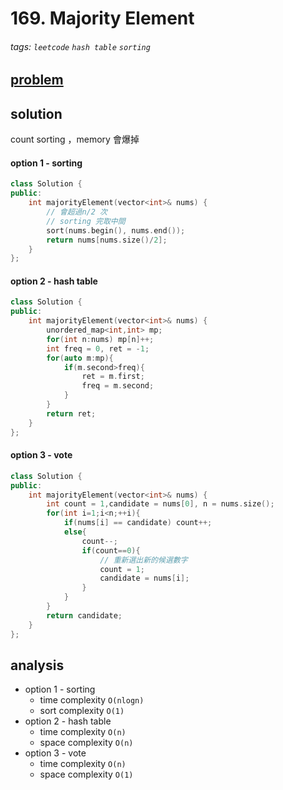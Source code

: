 # 169. Majority Element

###### tags: `leetcode` `hash table` `sorting`


## [problem](https://leetcode.com/problems/majority-element/)

## solution
count sorting ，memory 會爆掉

#### option 1 - sorting
```c++
class Solution {
public:
    int majorityElement(vector<int>& nums) {
        // 會超過n/2 次
        // sorting 完取中間
        sort(nums.begin(), nums.end());
        return nums[nums.size()/2];
    }
};
```
#### option 2 - hash table
```c++
class Solution {
public:
    int majorityElement(vector<int>& nums) {
        unordered_map<int,int> mp;
        for(int n:nums) mp[n]++;
        int freq = 0, ret = -1;
        for(auto m:mp){
            if(m.second>freq){
                ret = m.first;
                freq = m.second;
            }
        }
        return ret;
    }
};
```

#### option 3 - vote
```c++
class Solution {
public:
    int majorityElement(vector<int>& nums) {
        int count = 1,candidate = nums[0], n = nums.size();
        for(int i=1;i<n;++i){
            if(nums[i] == candidate) count++;
            else{
                count--;
                if(count==0){
                    // 重新選出新的候選數字
                    count = 1;
                    candidate = nums[i];
                }
            }
        }
        return candidate;
    }
};
```


## analysis
- option 1 - sorting
    - time complexity `O(nlogn)`
    - sort complexity `O(1)`
- option 2 - hash table
    - time complexity `O(n)`
    - space complexity `O(n)`
- option 3 - vote
    - time complexity `O(n)`
    - space complexity `O(1)`